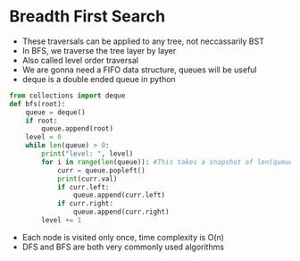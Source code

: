 # Breadth First Search

- These traversals can be applied to any tree, not neccassarily BST
- In BFS, we traverse the tree layer by layer
- Also called level order traversal
- We are gonna need a FIFO data structure, queues will be useful
- deque is a double ended queue in python
```python
from collections import deque
def bfs(root):
    queue = deque()
    if root:
        queue.append(root)
    level = 0
    while len(queue) > 0:
        print("level: ", level)
        for i in range(len(queue)): #This takes a snapshot of len(queue)
            curr = queue.popleft()
            print(curr.val)
            if curr.left:
                queue.append(curr.left)
            if curr.right:
                queue.append(curr.right)
        level += 1
```
- Each node is visited only once, time complexity is O(n)
- DFS and BFS are both very commonly used algorithms